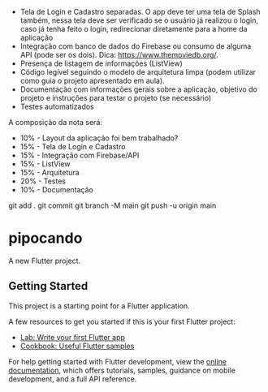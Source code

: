 - Tela de Login e Cadastro separadas. O app deve ter uma tela de Splash também, nessa tela deve ser verificado se o usuário já realizou o login, caso já tenha feito o login, redirecionar diretamente para a home da aplicação
- Integração com banco de dados do Firebase ou consumo de alguma API (pode ser os dois). Dica: https://www.themoviedb.org/.
- Presença de listagem de informações (ListView)
- Código legível seguindo o modelo de arquitetura limpa (podem utilizar como guia o projeto apresentado em aula).
- Documentação com informações gerais sobre a aplicação, objetivo do projeto e instruções para testar o projeto (se necessário)
- Testes automatizados

A composição da nota será:
- 10% - Layout da aplicação foi bem trabalhado?
- 15% - Tela de Login e Cadastro
- 15% - Integração com Firebase/API
- 15% - ListView
- 15% - Arquitetura
- 20% - Testes
- 10% - Documentação

git add .
git commit
git branch -M main
git push -u origin main
# pipocando

A new Flutter project.

## Getting Started

This project is a starting point for a Flutter application.

A few resources to get you started if this is your first Flutter project:

- [Lab: Write your first Flutter app](https://docs.flutter.dev/get-started/codelab)
- [Cookbook: Useful Flutter samples](https://docs.flutter.dev/cookbook)

For help getting started with Flutter development, view the
[online documentation](https://docs.flutter.dev/), which offers tutorials,
samples, guidance on mobile development, and a full API reference.




